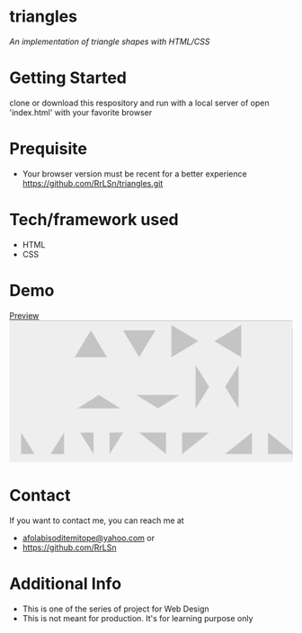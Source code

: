 # triangles
*An implementation of triangle shapes with HTML/CSS*

# Getting Started
clone or download this respository and run with a local server of open 'index.html' with your favorite browser

# Prequisite
- Your browser version must be recent for a better experience 
https://github.com/RrLSn/triangles.git

# Tech/framework used
- HTML
- CSS

# Demo
[Preview](https://rawcdn.githack.com/RrLSn/triangles/9db65aa6e8754fe9bc76a84e5a76090394d12cae/index.html)
![screenshot](./Media/Screenshot%202022-10-21%20170025.png)

# Contact
If you want to contact me, you can reach me at 
- afolabisoditemitope@yahoo.com or 
- https://github.com/RrLSn

# Additional Info
- This is one of the series of project for Web Design
- This is not meant for production. It's for learning purpose only
